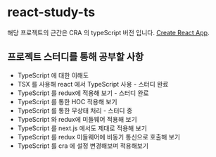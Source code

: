 # react-study-ts
해당 프로젝트의 근간은 CRA 의 typeScript 버전 입니다. [Create React App](https://github.com/facebookincubator/create-react-app).


## 프로젝트 스터디를 통해 공부할 사항

- TypeScript 에 대한 이해도 
- TSX 를 사용해 react 에서 TypeScript 사용 - 스터디 완료
- TypeScript 를 redux에 적용해 보기 - 스터디 완료
- TypeScript 를 통한 HOC 적용해 보기
- TypeScript 를 통한 무상태 처리 - 스터디 중
- TypeScript 와 redux에 미들웨어 적용해 보기
- TypeScript 를 next.js 에서도 제대로 적용해 보기
- TypeScript 를 redux 미들웨어에 비동기 통신으로 호출해 보기
- TypeScript 를 cra 에 설정 변경해보며 적용해보기